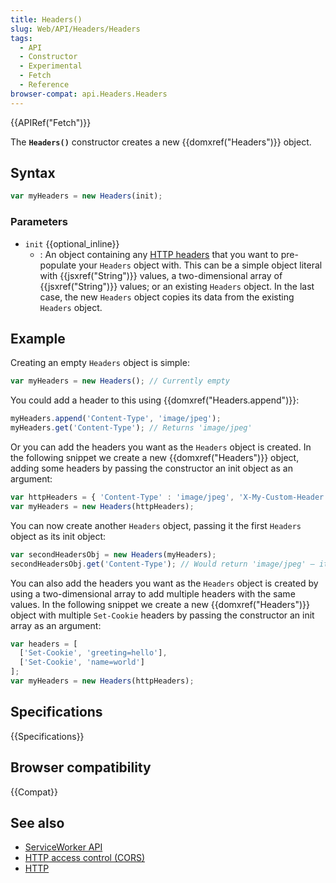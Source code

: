 ```yaml
---
title: Headers()
slug: Web/API/Headers/Headers
tags:
  - API
  - Constructor
  - Experimental
  - Fetch
  - Reference
browser-compat: api.Headers.Headers
---
```

{{APIRef("Fetch")}}

The **`Headers()`** constructor creates a new
{{domxref("Headers")}} object.

## Syntax

```js
var myHeaders = new Headers(init);
```

### Parameters

- `init` {{optional_inline}}
  - : An object containing any [HTTP headers](/en-US/docs/Web/HTTP/Headers)
    that you want to pre-populate your `Headers` object with. This can be a
    simple object literal with {{jsxref("String")}} values, a two-dimensional array of {{jsxref("String")}} values; or an existing
    `Headers` object. In the last case, the new `Headers` object
    copies its data from the existing `Headers` object.

## Example

Creating an empty `Headers` object is simple:

```js
var myHeaders = new Headers(); // Currently empty
```

You could add a header to this using {{domxref("Headers.append")}}:

```js
myHeaders.append('Content-Type', 'image/jpeg');
myHeaders.get('Content-Type'); // Returns 'image/jpeg'
```

Or you can add the headers you want as the `Headers` object is created. In
the following snippet we create a new {{domxref("Headers")}} object, adding some headers
by passing the constructor an init object as an argument:

```js
var httpHeaders = { 'Content-Type' : 'image/jpeg', 'X-My-Custom-Header' : 'Zeke are cool' };
var myHeaders = new Headers(httpHeaders);
```

You can now create another `Headers` object, passing it the first
`Headers` object as its init object:

```js
var secondHeadersObj = new Headers(myHeaders);
secondHeadersObj.get('Content-Type'); // Would return 'image/jpeg' — it inherits it from the first headers object
```

You can also add the headers you want as the `Headers` object is created by using a two-dimensional array to add multiple headers with the same values. In
the following snippet we create a new {{domxref("Headers")}} object with multiple `Set-Cookie` headers
by passing the constructor an init array as an argument:

```js
var headers = [
  ['Set-Cookie', 'greeting=hello'],
  ['Set-Cookie', 'name=world']
];
var myHeaders = new Headers(httpHeaders);
```


## Specifications

{{Specifications}}

## Browser compatibility

{{Compat}}

## See also

- [ServiceWorker API](/en-US/docs/Web/API/Service_Worker_API)
- [HTTP access control (CORS)](/en-US/docs/Web/HTTP/CORS)
- [HTTP](/en-US/docs/Web/HTTP)
